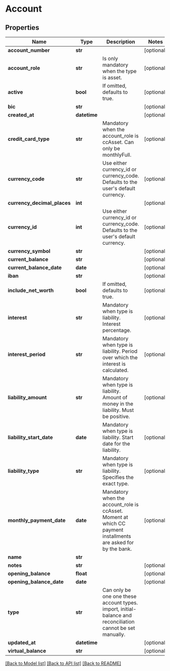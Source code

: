 # Account

## Properties
Name | Type | Description | Notes
------------ | ------------- | ------------- | -------------
**account_number** | **str** |  | [optional] 
**account_role** | **str** | Is only mandatory when the type is asset. | [optional] 
**active** | **bool** | If omitted, defaults to true. | [optional] 
**bic** | **str** |  | [optional] 
**created_at** | **datetime** |  | [optional] 
**credit_card_type** | **str** | Mandatory when the account_role is ccAsset. Can only be monthlyFull. | [optional] 
**currency_code** | **str** | Use either currency_id or currency_code. Defaults to the user&#39;s default currency. | [optional] 
**currency_decimal_places** | **int** |  | [optional] 
**currency_id** | **int** | Use either currency_id or currency_code. Defaults to the user&#39;s default currency. | [optional] 
**currency_symbol** | **str** |  | [optional] 
**current_balance** | **str** |  | [optional] 
**current_balance_date** | **date** |  | [optional] 
**iban** | **str** |  | [optional] 
**include_net_worth** | **bool** | If omitted, defaults to true. | [optional] 
**interest** | **str** | Mandatory when type is liability. Interest percentage. | [optional] 
**interest_period** | **str** | Mandatory when type is liability. Period over which the interest is calculated. | [optional] 
**liability_amount** | **str** | Mandatory when type is liability. Amount of money in the liability. Must be positive. | [optional] 
**liability_start_date** | **date** | Mandatory when type is liability. Start date for the liability. | [optional] 
**liability_type** | **str** | Mandatory when type is liability. Specifies the exact type. | [optional] 
**monthly_payment_date** | **date** | Mandatory when the account_role is ccAsset. Moment at which CC payment installments are asked for by the bank. | [optional] 
**name** | **str** |  | 
**notes** | **str** |  | [optional] 
**opening_balance** | **float** |  | [optional] 
**opening_balance_date** | **date** |  | [optional] 
**type** | **str** | Can only be one one these account types. import, initial-balance and reconciliation cannot be set manually. | 
**updated_at** | **datetime** |  | [optional] 
**virtual_balance** | **str** |  | [optional] 

[[Back to Model list]](../README.md#documentation-for-models) [[Back to API list]](../README.md#documentation-for-api-endpoints) [[Back to README]](../README.md)


